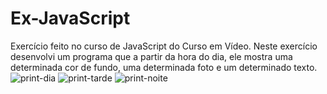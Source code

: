 # Ex-JavaScript
Exercício feito no curso de JavaScript do Curso em Vídeo.
Neste exercício desenvolvi um programa que a partir da hora do dia, ele mostra uma determinada cor de fundo, uma determinada foto e um determinado texto.
![print-dia](https://github.com/MuriloSegger/Ex-JavaScript/assets/140568760/95befa33-399a-4c14-b01a-caf5913800a3)
![print-tarde](https://github.com/MuriloSegger/Ex-JavaScript/assets/140568760/1909e4e2-0258-494d-b0b2-e571b67b89bf)
![print-noite](https://github.com/MuriloSegger/Ex-JavaScript/assets/140568760/bbb4c793-8fbf-4263-bd5f-4295ba43d5f1)
